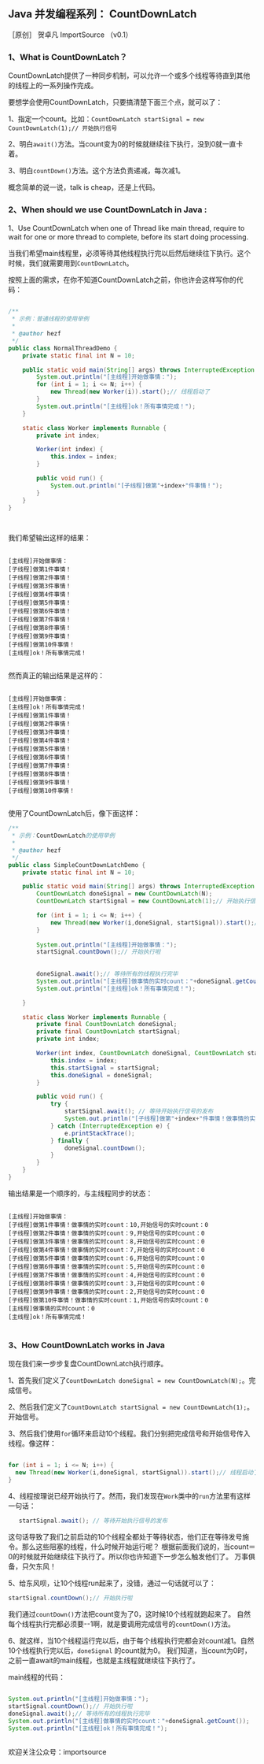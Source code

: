 ## Java 并发编程系列： CountDownLatch 

［原创］ 贺卓凡  ImportSource （v0.1）


### 1、What is CountDownLatch？



CountDownLatch提供了一种同步机制，可以允许一个或多个线程等待直到其他的线程上的一系列操作完成。


要想学会使用CountDownLatch，只要搞清楚下面三个点，就可以了：

1、指定一个count。比如：`CountDownLatch startSignal = new CountDownLatch(1);// 开始执行信号`

2、明白`await()`方法。当count变为0的时候就继续往下执行，没到0就一直卡着。

3、明白`countDown()`方法。这个方法负责递减，每次减1。


概念简单的说一说，talk is cheap，还是上代码。


### 2、When should we use CountDownLatch in Java :

1、Use CountDownLatch when one of Thread like main thread, require to wait for one or more thread to complete, before its start doing processing.

当我们希望main线程里，必须等待其他线程执行完以后然后继续往下执行。这个时候，我们就需要用到`CountDownLatch`。

按照上面的需求，在你不知道CountDownLatch之前，你也许会这样写你的代码：

```java

/**
 * 示例：普通线程的使用举例
 * 
 * @author hezf
 */
public class NormalThreadDemo {
	private static final int N = 10;

	public static void main(String[] args) throws InterruptedException {
		System.out.println("[主线程]开始做事情：");
		for (int i = 1; i <= N; i++) {
			new Thread(new Worker(i)).start();// 线程启动了
		}
		System.out.println("[主线程]ok！所有事情完成！");
	}

	static class Worker implements Runnable {
		private int index;

		Worker(int index) {
			this.index = index;
		}

		public void run() {
			System.out.println("[子线程]做第"+index+"件事情！");
		}
	}
}

	
```

我们希望输出这样的结果：

 ```log
 
[主线程]开始做事情：
[子线程]做第1件事情！
[子线程]做第2件事情！
[子线程]做第3件事情！
[子线程]做第4件事情！
[子线程]做第5件事情！
[子线程]做第6件事情！
[子线程]做第7件事情！
[子线程]做第8件事情！
[子线程]做第9件事情！
[子线程]做第10件事情！
[主线程]ok！所有事情完成！


 ```
然而真正的输出结果是这样的：

```log

[主线程]开始做事情：
[主线程]ok！所有事情完成！
[子线程]做第1件事情！
[子线程]做第2件事情！
[子线程]做第3件事情！
[子线程]做第4件事情！
[子线程]做第5件事情！
[子线程]做第6件事情！
[子线程]做第7件事情！
[子线程]做第8件事情！
[子线程]做第9件事情！
[子线程]做第10件事情！


```



使用了CountDownLatch后，像下面这样：

``` java
/**
 * 示例：CountDownLatch的使用举例
 * 
 * @author hezf
 */
public class SimpleCountDownLatchDemo {
	private static final int N = 10;

	public static void main(String[] args) throws InterruptedException {
		CountDownLatch doneSignal = new CountDownLatch(N);
		CountDownLatch startSignal = new CountDownLatch(1);// 开始执行信号

		for (int i = 1; i <= N; i++) {
			new Thread(new Worker(i,doneSignal, startSignal)).start();// 线程启动了
		}
		
		System.out.println("[主线程]开始做事情：");
		startSignal.countDown();// 开始执行啦
		
		
		doneSignal.await();// 等待所有的线程执行完毕
		System.out.println("[主线程]做事情的实时count："+doneSignal.getCount());
		System.out.println("[主线程]ok！所有事情完成！");

	}

	static class Worker implements Runnable {
		private final CountDownLatch doneSignal;
		private final CountDownLatch startSignal;
		private int index;

		Worker(int index, CountDownLatch doneSignal, CountDownLatch startSignal) {
			this.index = index;
			this.startSignal = startSignal;
			this.doneSignal = doneSignal;
		}

		public void run() {
			try {
				startSignal.await(); // 等待开始执行信号的发布
				System.out.println("[子线程]做第"+index+"件事情！做事情的实时count："+doneSignal.getCount()+",开始信号的实时count："+startSignal.getCount());
			} catch (InterruptedException e) {
				e.printStackTrace();
			} finally {
				doneSignal.countDown();
			}
		}
	}
}

```


输出结果是一个顺序的，与主线程同步的状态：

```log

[主线程]开始做事情：
[子线程]做第1件事情！做事情的实时count：10,开始信号的实时count：0
[子线程]做第2件事情！做事情的实时count：9,开始信号的实时count：0
[子线程]做第3件事情！做事情的实时count：8,开始信号的实时count：0
[子线程]做第4件事情！做事情的实时count：7,开始信号的实时count：0
[子线程]做第5件事情！做事情的实时count：6,开始信号的实时count：0
[子线程]做第6件事情！做事情的实时count：5,开始信号的实时count：0
[子线程]做第7件事情！做事情的实时count：4,开始信号的实时count：0
[子线程]做第8件事情！做事情的实时count：3,开始信号的实时count：0
[子线程]做第9件事情！做事情的实时count：2,开始信号的实时count：0
[子线程]做第10件事情！做事情的实时count：1,开始信号的实时count：0
[主线程]做事情的实时count：0
[主线程]ok！所有事情完成！


```


### 3、How CountDownLatch works in Java


现在我们来一步步复盘CountDownLatch执行顺序。

1、首先我们定义了`CountDownLatch doneSignal = new CountDownLatch(N);`。完成信号。

2、然后我们定义了`CountDownLatch startSignal = new CountDownLatch(1);`。开始信号。

3、然后我们使用`for`循环来启动10个线程。我们分别把完成信号和开始信号传入线程。像这样：
  
  ```java
  
  for (int i = 1; i <= N; i++) {
	new Thread(new Worker(i,doneSignal, startSignal)).start();// 线程启动了
  }
  
  ```
  
 4、线程按理说已经开始执行了。然而，我们发现在`Work`类中的`run`方法里有这样一句话：
 
 ```java
    startSignal.await(); // 等待开始执行信号的发布
 ```
 这句话导致了我们之前启动的10个线程全都处于等待状态，他们正在等待发号施令。那么这些阻塞的线程，什么时候开始运行呢？
 根据前面我们说的，当count＝0的时候就开始继续往下执行了。所以你也许知道下一步怎么触发他们了。
 万事俱备，只欠东风！
 
 5、给东风呗，让10个线程run起来了，没错，通过一句话就可以了：
 
   ```java
   startSignal.countDown();// 开始执行啦
   ```
   
   
   我们通过`countDown()`方法把count变为了0，这时候10个线程就跑起来了。
   自然每个线程执行完都必须要--1啊，就是要调用完成信号的`countDown()`方法。
   
   
 6、就这样，当10个线程运行完以后，由于每个线程执行完都会对count减1。自然10个线程执行完以后，`doneSignal` 的count就为0。
    我们知道，当count为0时，之前一直await的main线程，也就是主线程就继续往下执行了。
    
    
  main线程的代码：
    
  ```java
    
  System.out.println("[主线程]开始做事情：");
  startSignal.countDown();// 开始执行啦
  doneSignal.await();// 等待所有的线程执行完毕
  System.out.println("[主线程]做事情的实时count："+doneSignal.getCount());
  System.out.println("[主线程]ok！所有事情完成！");
		
  ```


欢迎关注公众号：importsource
